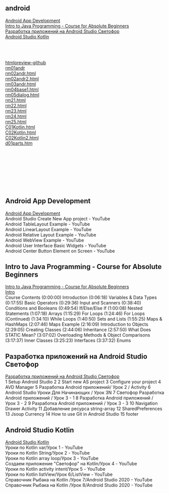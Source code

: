 ## android
[Android App Development](#Android-App-Development)  
[Intro to Java Programming - Course for Absolute Beginners](#Intro-to-Java-Programming---Course-for-Absolute-Beginners)  
[Разработка приложений на Android Studio Светофор](#Разработка-приложений-на-Android-Studio-Светофор)  
[Android Studio Kotlin](#Android-Studio-Kotlin)  
[]()  
[]()  
[]()  
[]()  

[htmlpreview-github](https://htmlpreview.github.io/)  
[rm01andr](https://htmlpreview.github.io/?https://github.com/mlapinm/jnotebook/blob/master/android/rm01andr.html)  
[rm02andr.html](https://htmlpreview.github.io/?https://github.com/mlapinm/jnotebook/blob/master/android/rm02andr.html)  
[rm02andr2.html](https://htmlpreview.github.io/?https://github.com/mlapinm/jnotebook/blob/master/android/rm02andr2.html)  
[rm03andr.html](https://htmlpreview.github.io/?https://github.com/mlapinm/jnotebook/blob/master/android/rm03andr.html)  
[rm04base1.html](https://htmlpreview.github.io/?https://github.com/mlapinm/jnotebook/blob/master/android/rm04base1.html)  
[rm05dialog.html](https://htmlpreview.github.io/?https://github.com/mlapinm/jnotebook/blob/master/android/rm05dialog.html)  
[rm21.html](https://htmlpreview.github.io/?https://github.com/mlapinm/jnotebook/blob/master/android/rm21.html)  
[rm22.html](https://htmlpreview.github.io/?https://github.com/mlapinm/jnotebook/blob/master/android/rm22.html)  
[rm23.html](https://htmlpreview.github.io/?https://github.com/mlapinm/jnotebook/blob/master/android/rm23.html)  
[rm24.html](https://htmlpreview.github.io/?https://github.com/mlapinm/jnotebook/blob/master/android/rm24.html)  
[rm25.html](https://htmlpreview.github.io/?https://github.com/mlapinm/jnotebook/blob/master/android/rm25.html)  
[C01Kotlin.html](https://htmlpreview.github.io/?https://github.com/mlapinm/jnotebook/blob/master/android/C01Kotlin.html)  
[C02Kotlin.html](https://htmlpreview.github.io/?https://github.com/mlapinm/jnotebook/blob/master/android/C02Kotlin.html)  
[C02Kotlin2.html](https://htmlpreview.github.io/?https://github.com/mlapinm/jnotebook/blob/master/android/C02Kotlin2.html)  
[d01parts.htm](https://htmlpreview.github.io/?https://github.com/mlapinm/jnotebook/blob/master/android/d01parts.htm)  
[](https://htmlpreview.github.io/?https://github.com/mlapinm/jnotebook/blob/master/android/)  
[](https://htmlpreview.github.io/?https://github.com/mlapinm/jnotebook/blob/master/android/)  
[](https://htmlpreview.github.io/?https://github.com/mlapinm/jnotebook/blob/master/android/)  
[]()  
[]()  
[]()  
[]()  

[]()  
[]()  

## Android App Development  
[Android App Development](b0312devnami.md)  
Android Studio Create New App project - YouTube  
Android TableLayout Example - YouTube  
Android LinearLayout Example - YouTube  
Android Relative Layout Example - YouTube  
Android WebView Example - YouTube  
Android User Interface Basic Widgets - YouTube  
Android Center Button Element on Screen - YouTube  

## Intro to Java Programming - Course for Absolute Beginners
[Intro to Java Programming - Course for Absolute Beginners](j2022java.md)  
[Intro ](j2021java.md)  
Course Contents
(0:00:00) Introduction
(0:06:18) Variables & Data Types
(0:17:55) Basic Operators
(0:29:36) Input and Scanners
(0:38:40) Conditions and Booleans
(0:49:54) If/Else/Else If
(1:00:08) Nested Statements
(1:07:18) Arrays
(1:15:29) For Loops
(1:24:46) For Loops (Continued)
(1:34:10) While Loops
(1:40:50) Sets and Lists
(1:55:25) Maps & HashMaps
(2:07:46) Maps Example
(2:16:09) Introduction to Objects
(2:29:05) Creating Classes
(2:44:06) Inheritance
(2:57:50) What Does STATIC Mean?
(3:07:02) Overloading Methods & Object Comparisons
(3:17:37) Inner Classes
(3:25:23) Interfaces
(3:37:32) Enums

## Разработка приложений на Android Studio Светофор
[Разработка приложений на Android Studio Светофор](b0202neco.md)  
1 Setup Android Studio
2 2 Start new AS project
3 Configure your project
4 AVD Manager
5 Разработка Android приложений/ Урок 2 / Activity
6 Android Studio Уроки Для Начинающих / Урок 3N
7 Светофор Разработка Android приложений / Урок 3 - 1
8 Разработка Android приложений / Урок 3 - 2
9 Разработка Android приложений / Урок 3 - 3
10 Navigation Drawer Activity
11 Добавление ресурса string-array
12 SharedPreferences
13 Jsoup Currency
14 How to use Git in Android Studio
15 footer

## Android Studio Kotlin
[Android Studio Kotlin](b0222neco.md)  
Уроки по Kotlin var/Урок 1 - YouTube  
Уроки по Kotlin String/Урок 2 - YouTube  
Уроки по Kotlin array loop/Урок 3 - YouTube  
Создаем приложение "Светофор" на Kotlin/Урок 4 - YouTube  
Уроки по Kotlin activity intent/Урок 5 - YouTube  
Уроки по Kotlin listView/Урок 6/ListView - YouTube  
Справочник Рыбака на Kotlin /Урок 7/Android Studio 2020 - YouTube  
Справочник Рыбака на Kotlin /Урок 8/Android Studio 2020 - YouTube  


